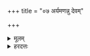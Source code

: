 +++
title = "०७ अर्यमणन्नु देवम्"

+++
<details><summary>मूलम्</summary>

अ॒र्य॒मण॒न्नु दे॒वं क॒न्या॑ अ॒ग्निम॑यक्षत ।  
स इ॒मान्दे॒वो अ॑द्ध्व॒रः प्रेतो मु॒ञ्चाति॒ नामुत॑स्सुब॒द्धाम॒मुत॑स्करत् ।  
</details>
<details><summary>हरदत्तः</summary>

द्वितीयो लाजहोमः - आर्यमणमिति ॥ नुक्षिप्रं अर्यत इत्यर्यमा अग्निः तं प्रसिद्धमेवार्यमणं वा कन्याः पूर्वं अयक्षत इष्टवत्यः । ताश्च इष्ट्वा पतिमलभत ।? सः इदानीमपि लाजहोमेनेष्टः अध्वरः अहिसितः केनापि देवः अर्यमा इमां प्रेतो मुञ्चाति इत्यादि । गतम् ॥
</details>